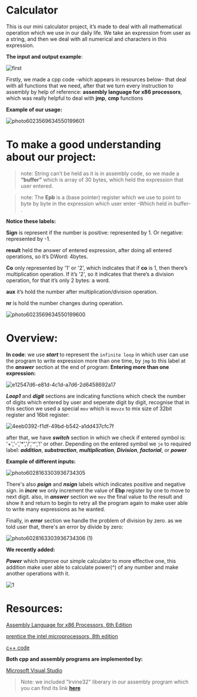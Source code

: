 # Calculator
This is our mini calculator project, it’s made to deal with all mathematical operation which we use in our daily life. 
We take an expression from user as a string, and then we deal with all numerical and characters in this expression. 

**The input and output example**: 

![first](https://user-images.githubusercontent.com/76706477/103562678-210d2c00-4ec4-11eb-97d8-91fcfb832c7f.jpg)

 

Firstly, we made a cpp code -which appears in resources below- that deal with all functions that we need, after that we turn every instruction to assembly by help of reference: **assembly language for x86 processors**, which was really helpful to deal with **jmp**, **cmp** functions

**Example of our usage:** 

![photo6023569634550199601](https://user-images.githubusercontent.com/76706477/103562904-8cef9480-4ec4-11eb-8606-6cbf9d46fb2b.jpg)


# To make a good understanding about our project:
>note: String can’t be held as it is in assembly code, so we made a **“buffer”** which is array of 30 bytes, which held the expression that user entered. 

>note: The **Epb** is a (base pointer) register which we use to point to byte by byte in the expression which user enter -Which held in buffer- . 

**Notice these labels:**

**Sign** is represent if the number is positive: represented by 1. Or negative: represented by -1.

**result** held the answer of entered expression, after doing all entered operations, so it’s DWord: 4bytes.

**Co** only represented by '1' or '2', which indicates that if **co** is 1, then there’s multiplication operation. 
If it’s '2', so it indicates that there’s a division operation, for that it’s only 2 bytes: a word. 

**aux** it’s hold the number after multiplication/division operation. 

**nr** is hold the number changes during operation.

![photo6023569634550199600](https://user-images.githubusercontent.com/76706477/103562836-67fb2180-4ec4-11eb-90bf-ff9ce5898a1f.jpg)

 
# Overview:
**In code**:
we use ***start*** to represent the `infinite loop` in which user can use the program to write expression more than one time, by `jmp` to this label at the ***answer*** section at the end of program:
**Entering more than one expression:**

![e12547d6-e81d-4c1d-a7d6-2d6458692a17](https://user-images.githubusercontent.com/76706477/103569534-27a1a080-4ed0-11eb-90de-41cb8b5884af.jpg)

***Loop1*** and ***digit*** sections are indicating functions which check the number of digits which entered by user and seperate digit by digit, recognise that in this section we used a special `mov` which is `movzx` to mix size of 32bit register and 16bit register:


![4eeb0392-f1df-49bd-b542-a1dd437cfc7f](https://user-images.githubusercontent.com/76706477/103569674-659ec480-4ed0-11eb-8e13-b2922d7fc7ee.jpg)


after that, we have ***switch*** section in which we check if entered symbol is: '+','-','\*','/','^','!' or other.
Depending on the entered symbol we `je` to required label: ***addition***, ***substraction***, ***multiplication***, ***Division***, ***factorial***, or ***power***

**Example of different inputs:**

![photo6028163303936734305](https://user-images.githubusercontent.com/76706477/103699156-33ae6080-4fab-11eb-9456-be1812542ee7.jpg)

There's also ***psign*** and ***nsign*** labels which indicates positive and negative sign.
in ***incre*** we only increment the value of **Ebp** register by one to move to next digit.
also, in ***answer*** section we `mov` the final value to the result and show it and return to begin to retry all the program again to make user able to write many expressions as he wanted.

Finally, in ***error*** section we handle the problem of division by zero. as we told user that, there's an error by divide by zero:

![photo6028163303936734306 (1)](https://user-images.githubusercontent.com/76706477/103699536-c3540f00-4fab-11eb-9e7d-4573b6fca80f.jpg)


**We recently added:**

***Power*** which improve our simple calculator to more effective one, this addition make user able to calculate power(^) of any number and make another operations with it.

![1](https://user-images.githubusercontent.com/76706477/104108816-8603c000-52d0-11eb-9b21-12d44a50c1b4.jpg)

















# Resources:

[Assembly Language for x86 Processors, 6th Edition](https://www.pearson.com/uk/educators/higher-education-educators/program/Irvine-Assembly-Language-for-x-86-Processors-6th-Edition/PGM965305.html)

[prentice the intel microprocessors, 8th edition](https://userpages.umbc.edu/~squire/intel_book.pdf)

[c++ code](https://github.com/Microprocessor-project-calculator/Calculator/blob/master/Calculator/Calculator.cpp)


**Both cpp and assembly programs are implemented by:**

[Microsoft Visual Studio](https://visualstudio.microsoft.com/thank-you-downloading-visual-studio/?sku=Community&rel=16)

>Note: we included "Irvine32" liberary in our assembly program which you can find its link [**here**](https://drive.google.com/file/d/0B0zLWZC69TQaNWV6WWRhX1NDZlU/view)
